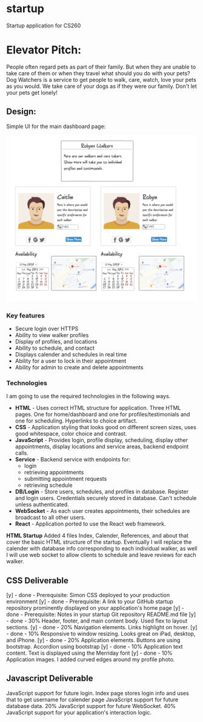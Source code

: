 # startup
Startup application for CS260

# Elevator Pitch:

People often regard pets as part of their family. But when they are unable to take care of them or when they travel what should you do with your pets? Dog Watchers is a service to get people to walk, care, watch, love your pets as you would. We take care of your dogs as if they were our family. Don't let your pets get lonely!

## Design:

Simple UI for the main dashboard page:

![Mock](walkerUI.jpg)

### Key features

- Secure login over HTTPS
- Ability to view walker profiles
- Display of profiles, and locations
- Ability to schedule, and contact
- Displays calender and schedules in real time
- Ability for a user to lock in their appointment
- Ability for admin to create and delete appointments

### Technologies

I am going to use the required technologies in the following ways.

- **HTML** - Uses correct HTML structure for application. Three HTML pages. One for home/dashboard and one for profiles/testimonials and one for scheduling. Hyperlinks to choice artifact.
- **CSS** - Application styling that looks good on different screen sizes, uses good whitespace, color choice and contrast.
- **JavaScript** - Provides login, profile display, scheduling, display other appointments, display locations and service areas, backend endpoint calls.
- **Service** - Backend service with endpoints for:
  - login
  - retrieving appointments
  - submitting appointment requests
  - retrieving schedule
- **DB/Login** - Store users, schedules, and profiles in database. Register and login users. Credentials securely stored in database. Can't schedule unless authenticated.
- **WebSocket** - As each user creates appointments, their schedules are broadcast to all other users.
- **React** - Application ported to use the React web framework.



**HTML Startup**
Added 4 files Index, Calender, References, and about that cover the basic HTML structure of the startup. Eventually I will replace the calender with database info corresponding to each individual walker, as well I will use web socket to allow clients to schedule and leave reviews for each walker.

## CSS Deliverable 

[y] - done - Prerequisite: Simon CSS deployed to your production environment
[y] - done - Prerequisite: A link to your GitHub startup repository prominently displayed on your application's home page
[y] - done - Prerequisite: Notes in your startup Git repository README.md file
[y] - done - 30% Header, footer, and main content body. Used flex to layout sections.
[y] - done - 20% Navigation elements. Links highlight on hover.
[y] - done - 10% Responsive to window resizing. Looks great on iPad, desktop, and iPhone.
[y] - done - 20% Application elements. Buttons are using bootstrap. Accordion using bootstrap
[y] - done - 10% Application text content. Text is displayed using the Merriday font
[y] - done - 10% Application images. I added curved edges around my profile photo.

## Javascript Deliverable 

JavaScript support for future login. Index page stores login info and uses that to get username for calender page
JavaScript support for future database data. 
20% JavaScript support for future WebSocket.
40% JavaScript support for your application's interaction logic.